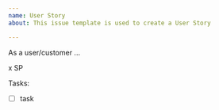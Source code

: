 ```yaml
---
name: User Story
about: This issue template is used to create a User Story

---
```


As a user/customer ...

x SP

Tasks:
- [ ] task
